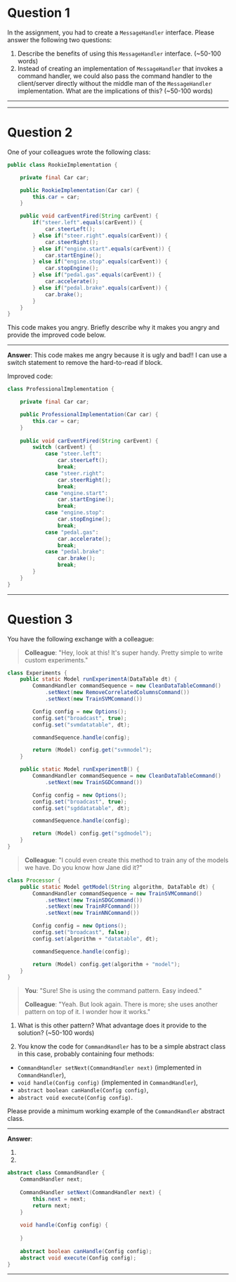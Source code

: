 # Question 1

In the assignment, you had to create a `MessageHandler` interface. Please answer the following two questions:

1. Describe the benefits of using this `MessageHandler` interface. (~50-100 words)
2. Instead of creating an implementation of `MessageHandler` that invokes a command handler, we could also pass the command handler to the client/server directly without the middle man of the `MessageHandler` implementation. What are the implications of this? (~50-100 words)

___

___

# Question 2

One of your colleagues wrote the following class:

```java
public class RookieImplementation {

    private final Car car;

    public RookieImplementation(Car car) {
        this.car = car;
    }

    public void carEventFired(String carEvent) {
        if("steer.left".equals(carEvent)) {
            car.steerLeft();
        } else if("steer.right".equals(carEvent)) {
            car.steerRight();
        } else if("engine.start".equals(carEvent)) {
            car.startEngine();
        } else if("engine.stop".equals(carEvent)) {
            car.stopEngine();
        } else if("pedal.gas".equals(carEvent)) {
            car.accelerate();
        } else if("pedal.brake".equals(carEvent)) {
            car.brake();
        }
    }
}
```

This code makes you angry. Briefly describe why it makes you angry and provide the improved code below.

___

**Answer**: This code makes me angry because it is ugly and bad!! I can use a switch statement to remove the hard-to-read if block.

Improved code:

```java
class ProfessionalImplementation {

    private final Car car;

    public ProfessionalImplementation(Car car) {
        this.car = car;
    }
    
    public void carEventFired(String carEvent) {
        switch (carEvent) {
            case "steer.left":
                car.steerLeft();
                break;
			case "steer.right":
                car.steerRight();
                break; 
			case "engine.start":
                car.startEngine();
                break;
			case "engine.stop":
                car.stopEngine();
                break;
			case "pedal.gas":
                car.accelerate();
                break;
			case "pedal.brake":
                car.brake();
                break;
        }
	}
}
```
___

# Question 3

You have the following exchange with a colleague:

> **Colleague**: "Hey, look at this! It's super handy. Pretty simple to write custom experiments."

```java
class Experiments {
    public static Model runExperimentA(DataTable dt) {
        CommandHandler commandSequence = new CleanDataTableCommand()
            .setNext(new RemoveCorrelatedColumnsCommand())
            .setNext(new TrainSVMCommand())

        Config config = new Options();
        config.set("broadcast", true);
        config.set("svmdatatable", dt);

        commandSequence.handle(config);

        return (Model) config.get("svmmodel");
    }

    public static Model runExperimentB() {
        CommandHandler commandSequence = new CleanDataTableCommand()
            .setNext(new TrainSGDCommand())

        Config config = new Options();
        config.set("broadcast", true);
        config.set("sgddatatable", dt);

        commandSequence.handle(config);

        return (Model) config.get("sgdmodel");
    }
}
```

> **Colleague**: "I could even create this method to train any of the models we have. Do you know how Jane did it?"

```java
class Processor {
    public static Model getModel(String algorithm, DataTable dt) {
        CommandHandler commandSequence = new TrainSVMCommand()
            .setNext(new TrainSDGCommand())
            .setNext(new TrainRFCommand())
            .setNext(new TrainNNCommand())

        Config config = new Options();
        config.set("broadcast", false);
        config.set(algorithm + "datatable", dt);

        commandSequence.handle(config);

        return (Model) config.get(algorithm + "model");
    }
}
```

> **You**: "Sure! She is using the command pattern. Easy indeed."
>
> **Colleague**: "Yeah. But look again. There is more; she uses another pattern on top of it. I wonder how it works."

1. What is this other pattern? What advantage does it provide to the solution? (~50-100 words)

2. You know the code for `CommandHandler` has to be a simple abstract class in this case, probably containing four methods:
- `CommandHandler setNext(CommandHandler next)` (implemented in `CommandHandler`),
- `void handle(Config config)` (implemented in `CommandHandler`),
- `abstract boolean canHandle(Config config)`,
- `abstract void execute(Config config)`.

Please provide a minimum working example of the `CommandHandler` abstract class.

___

**Answer**:

1.

2.
```java
abstract class CommandHandler {
    CommandHandler next;
    
    CommandHandler setNext(CommandHandler next) {
        this.next = next;
        return next;
	}
    
    void handle(Config config) {
        
	}
    
    abstract boolean canHandle(Config config);
    abstract void execute(Config config);
}
```
___
